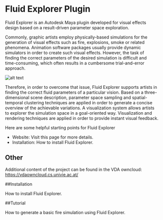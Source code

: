 # Fluid Explorer Plugin

Fluid Explorer is an Autodesk Maya plugin developed for visual effects design based on a result-driven parameter space exploration.

Commonly, graphic artists employ physically-based simulations for the generation of visual effects such as fire, explosions, smoke or related phenomena. 
Animation software packages usually provide dynamic simulators in order to create such visual effects. However, the task of finding the correct parameters 
of the desired simulation is difficult and time-consuming, which often results in a cumbersome trial-and-error approach. 

![alt text](http://fluidexplorer.cs.univie.ac.at/IMG/fxabout.png)

Therefore, in order to overcome that 
issue, Fluid Explorer supports artists in finding the correct fluid parameters of a particular vision. Based on a three-dimensional scene description, parameter 
space sampling and spatial-temporal clustering techniques are applied in order to generate a concise overview of the achievable variations. A visualization system 
allows artists to explorer the simulation space in a goal-oriented way. Visualization and rendering techniques are applied in order to provide instant visual feedback.

Here are some helpful starting points for Fluid Explorer

* Website: Visit this page for more details. 
* Installation: How to install Fluid Explorer.


## Other

Additional content of the project can be found in the VDA owncloud: https://vdaowncloud.cs.univie.ac.at/

##Installation

How to install Fluid Explorer.

##Tutorial

How to generate a basic fire simulation using Fluid Explorer.
